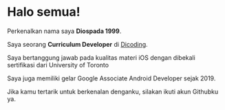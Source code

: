 # Halo semua! 

Perkenalkan nama saya **Diospada 1999**.

Saya seorang **Curriculum Developer** di [Dicoding](https://www.dicoding.com/). 

Saya bertanggung jawab pada kualitas materi iOS dengan dibekali sertifikasi dari University of Toronto

Saya juga memiliki gelar Google Associate Android Developer sejak 2019.

Jika kamu tertarik untuk berkenalan denganku, silakan ikuti akun Githubku ya.
